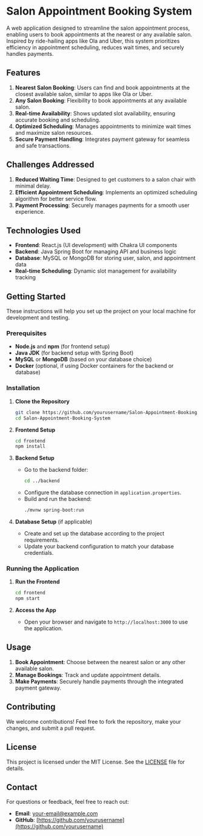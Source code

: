 
# Salon Appointment Booking System

A web application designed to streamline the salon appointment process, enabling users to book appointments at the nearest or any available salon. Inspired by ride-hailing apps like Ola and Uber, this system prioritizes efficiency in appointment scheduling, reduces wait times, and securely handles payments.

## Features

1. **Nearest Salon Booking**: Users can find and book appointments at the closest available salon, similar to apps like Ola or Uber.
2. **Any Salon Booking**: Flexibility to book appointments at any available salon.
3. **Real-time Availability**: Shows updated slot availability, ensuring accurate booking and scheduling.
4. **Optimized Scheduling**: Manages appointments to minimize wait times and maximize salon resources.
5. **Secure Payment Handling**: Integrates payment gateway for seamless and safe transactions.

## Challenges Addressed

1. **Reduced Waiting Time**: Designed to get customers to a salon chair with minimal delay.
2. **Efficient Appointment Scheduling**: Implements an optimized scheduling algorithm for better service flow.
3. **Payment Processing**: Securely manages payments for a smooth user experience.

## Technologies Used

- **Frontend**: React.js (UI development) with Chakra UI components
- **Backend**: Java Spring Boot for managing API and business logic
- **Database**: MySQL or MongoDB for storing user, salon, and appointment data
- **Real-time Scheduling**: Dynamic slot management for availability tracking

## Getting Started

These instructions will help you set up the project on your local machine for development and testing.

### Prerequisites

- **Node.js** and **npm** (for frontend setup)
- **Java JDK** (for backend setup with Spring Boot)
- **MySQL** or **MongoDB** (based on your database choice)
- **Docker** (optional, if using Docker containers for the backend or database)

### Installation

1. **Clone the Repository**
   ```bash
   git clone https://github.com/yourusername/Salon-Appointment-Booking-System.git
   cd Salon-Appointment-Booking-System
   ```

2. **Frontend Setup**
   ```bash
   cd frontend
   npm install
   ```

3. **Backend Setup**
   - Go to the backend folder:
     ```bash
     cd ../backend
     ```
   - Configure the database connection in `application.properties`.
   - Build and run the backend:
     ```bash
     ./mvnw spring-boot:run
     ```

4. **Database Setup** (if applicable)
   - Create and set up the database according to the project requirements.
   - Update your backend configuration to match your database credentials.

### Running the Application

1. **Run the Frontend**
   ```bash
   cd frontend
   npm start
   ```

2. **Access the App**
   - Open your browser and navigate to `http://localhost:3000` to use the application.

## Usage

1. **Book Appointment**: Choose between the nearest salon or any other available salon.
2. **Manage Bookings**: Track and update appointment details.
3. **Make Payments**: Securely handle payments through the integrated payment gateway.

## Contributing

We welcome contributions! Feel free to fork the repository, make your changes, and submit a pull request.

## License

This project is licensed under the MIT License. See the [LICENSE](LICENSE) file for details.

## Contact

For questions or feedback, feel free to reach out:

- **Email**: [your-email@example.com](mailto:your-email@example.com)
- **GitHub**: [https://github.com/yourusername](https://github.com/yourusername)
